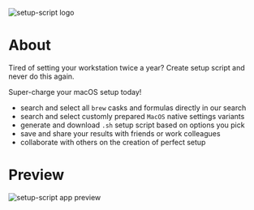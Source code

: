 ![setup-script logo](https://user-images.githubusercontent.com/29062983/98661184-71de2980-2346-11eb-89dd-9daf5ef7b9df.png)

# About

Tired of setting your workstation twice a year? Create setup script and never do this again.

Super-charge your macOS setup today!

- search and select all `brew` casks and formulas directly in our search
- search and select customly prepared `MacOS` native settings variants
- generate and download `.sh` setup script based on options you pick
- save and share your results with friends or work colleagues
- collaborate with others on the creation of perfect setup

# Preview

![setup-script app preview](https://user-images.githubusercontent.com/29062983/98658716-a7354800-2343-11eb-976e-7122ba6637c1.png)
